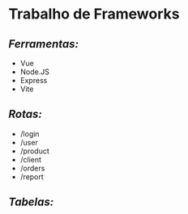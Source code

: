# Trabalho de Frameworks

## ***Ferramentas:***
* Vue
* Node.JS
* Express
* Vite

## ***Rotas:***
* /login
* /user
* /product
* /client
* /orders
* /report

## ***Tabelas:***

